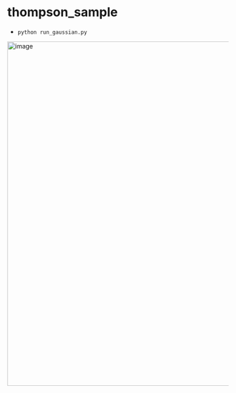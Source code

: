 # thompson_sample

- `python run_gaussian.py`

<img width="785" alt="image" src="https://github.com/user-attachments/assets/b519fdda-fa43-4e4e-8076-faeb6e04b665">
